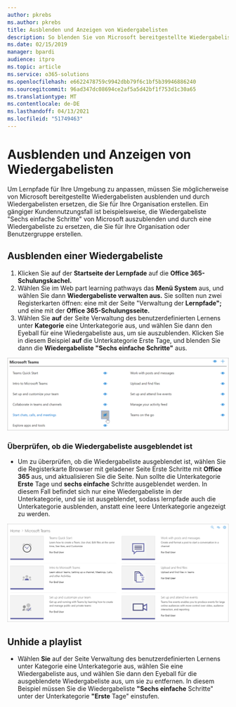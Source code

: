 ```yaml
---
author: pkrebs
ms.author: pkrebs
title: Ausblenden und Anzeigen von Wiedergabelisten
description: So blenden Sie von Microsoft bereitgestellte Wiedergabelisten aus, und ersetzen Sie sie durch Wiedergabelisten, die Sie für Ihre Organisation erstellen.
ms.date: 02/15/2019
manager: bpardi
audience: itpro
ms.topic: article
ms.service: o365-solutions
ms.openlocfilehash: e6622478759c9942dbb79f6c1bf5b39946886240
ms.sourcegitcommit: 96ad347dc08694ce2af5a5d42bf1f753d1c30a65
ms.translationtype: MT
ms.contentlocale: de-DE
ms.lasthandoff: 04/13/2021
ms.locfileid: "51749463"
---
```

# <a name="how-to-hide-and-show-playlists"></a>Ausblenden und Anzeigen von Wiedergabelisten

Um Lernpfade für Ihre Umgebung zu anpassen, müssen Sie möglicherweise von Microsoft bereitgestellte Wiedergabelisten ausblenden und durch Wiedergabelisten ersetzen, die Sie für Ihre Organisation erstellen. Ein gängiger Kundennutzungsfall ist beispielsweise, die Wiedergabeliste "Sechs einfache Schritte" von Microsoft auszublenden und durch eine Wiedergabeliste zu ersetzen, die Sie für Ihre Organisation oder Benutzergruppe erstellen. 

## <a name="hide-a-playlist"></a>Ausblenden einer Wiedergabeliste

1. Klicken Sie auf der **Startseite der Lernpfade** auf die **Office 365-Schulungskachel.**
2. Wählen Sie im Web part learning pathways das **Menü System** aus, und wählen Sie dann **Wiedergabeliste verwalten aus.** Sie sollten nun zwei Registerkarten öffnen: eine mit der Seite "Verwaltung der **Lernpfade";** und eine mit der **Office 365-Schulungsseite.** 
3. Wählen Sie **auf** der Seite Verwaltung des benutzerdefinierten Lernens unter **Kategorie** eine Unterkategorie aus, und wählen Sie dann den Eyeball für eine Wiedergabeliste aus, um sie auszublenden. Klicken Sie in diesem Beispiel **auf** die Unterkategorie Erste Tage, und blenden Sie dann die **Wiedergabeliste "Sechs einfache Schritte"** aus.  

![Browserregisterkarte mit der Seite Erste Schritte mit Office 365](cg-hideplaylist.png)

### <a name="verify-the-playlist-is-hidden"></a>Überprüfen, ob die Wiedergabeliste ausgeblendet ist
- Um zu überprüfen, ob die Wiedergabeliste ausgeblendet ist, wählen Sie die Registerkarte Browser mit geladener Seite Erste Schritte mit **Office 365** aus, und aktualisieren Sie die Seite. Nun sollte die Unterkategorie **Erste** Tage und **sechs einfache** Schritte ausgeblendet werden. In diesem Fall befindet sich nur eine Wiedergabeliste in der Unterkategorie, und sie ist ausgeblendet, sodass lernpfade auch die Unterkategorie ausblenden, anstatt eine leere Unterkategorie angezeigt zu werden. 

![Browser mit den ersten Schritte mit der Office 365-Seite aktualisiert](cg-hideplaylistrefresh.png)

## <a name="unhide-a-playlist"></a>Unhide a playlist

- Wählen **Sie** auf der Seite Verwaltung des benutzerdefinierten Lernens unter Kategorie eine Unterkategorie aus, wählen Sie eine Wiedergabeliste aus, und wählen Sie dann den Eyeball für die ausgeblendete Wiedergabeliste aus, um sie zu entfernen. In diesem Beispiel müssen Sie die Wiedergabeliste **"Sechs einfache** Schritte" unter der Unterkategorie **"Erste** Tage" einstufen.  

